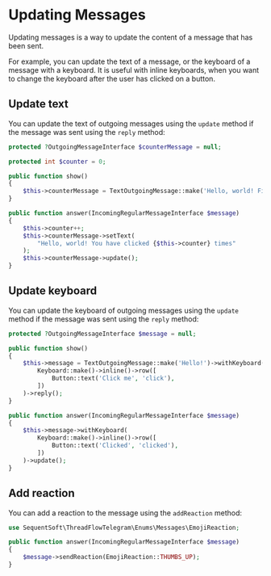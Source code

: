 # Updating Messages

Updating messages is a way to update the content of a message that has been sent.

For example, you can update the text of a message, or the keyboard of a message with a keyboard.
It is useful with inline keyboards, when you want to change the keyboard after the user has clicked on a button.

## Update text

You can update the text of outgoing messages using the `update` method if the message was sent using the `reply` method:

```php
protected ?OutgoingMessageInterface $counterMessage = null;

protected int $counter = 0;

public function show()
{
    $this->counterMessage = TextOutgoingMessage::make('Hello, world! First time')->reply();
}

public function answer(IncomingRegularMessageInterface $message)
{
    $this->counter++;
    $this->counterMessage->setText(
        "Hello, world! You have clicked {$this->counter} times"
    );
    $this->counterMessage->update();
}

```

## Update keyboard

You can update the keyboard of outgoing messages using the `update` method if the message was sent using the `reply` method:

```php
protected ?OutgoingMessageInterface $message = null;

public function show()
{
    $this->message = TextOutgoingMessage::make('Hello!')->withKeyboard(
        Keyboard::make()->inline()->row([
            Button::text('Click me', 'click'),
        ])
    )->reply();
}

public function answer(IncomingRegularMessageInterface $message)
{
    $this->message->withKeyboard(
        Keyboard::make()->inline()->row([
            Button::text('Clicked', 'clicked'),
        ])
    )->update();
}

```

## Add reaction

You can add a reaction to the message using the `addReaction` method:

```php
use SequentSoft\ThreadFlowTelegram\Enums\Messages\EmojiReaction;

public function answer(IncomingRegularMessageInterface $message)
{
    $message->sendReaction(EmojiReaction::THUMBS_UP);
}

```

